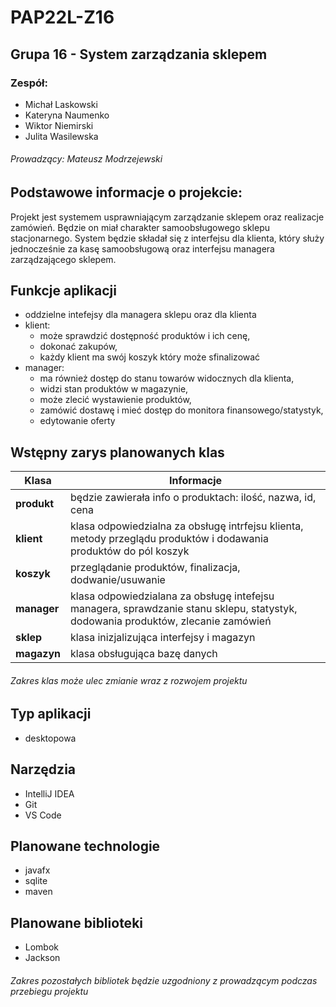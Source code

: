# PAP22L-Z16
## Grupa 16 - System zarządzania sklepem

### Zespół: 
- Michał Laskowski  
 - Kateryna Naumenko
 - Wiktor Niemirski  
 - Julita Wasilewska
  ###### Prowadzący: Mateusz Modrzejewski

## Podstawowe informacje o projekcie:
Projekt jest systemem usprawniającym zarządzanie sklepem oraz realizacje zamówień. Będzie on miał charakter samoobsługowego sklepu stacjonarnego. System będzie składał się z interfejsu dla klienta, który służy jednocześnie za kasę samoobsługową oraz interfejsu managera zarządzającego sklepem.

## Funkcje aplikacji
 - oddzielne intefejsy dla managera sklepu oraz dla klienta 
 - klient:
    - może sprawdzić dostępność produktów i ich cenę, 
    - dokonać zakupów, 
    - każdy klient ma swój koszyk który może sfinalizować
 - manager: 
    - ma również dostęp do stanu towarów widocznych dla klienta,
    - widzi stan produktów w magazynie,
    - może zlecić wystawienie produktów, 
    - zamówić dostawę i mieć dostęp do monitora finansowego/statystyk, 
    - edytowanie oferty 

## Wstępny zarys planowanych klas

|Klasa|Informacje|
|-----|-----|
|**produkt**| będzie zawierała info o produktach: ilość, nazwa, id, cena|
|**klient**| klasa odpowiedzialna za obsługę intrfejsu klienta, metody przeglądu produktów i dodawania produktów do pól koszyk|
|**koszyk**| przeglądanie produktów, finalizacja, dodwanie/usuwanie|
|**manager**| klasa odpowiedzialana za obsługę intefejsu managera, sprawdzanie stanu sklepu, statystyk, dodowania produktów, zlecanie zamówień|
|**sklep**| klasa inizjalizująca interfejsy i magazyn|
|**magazyn**| klasa obsługująca bazę danych|

###### Zakres klas może ulec zmianie wraz z rozwojem projektu

## Typ aplikacji
- desktopowa

## Narzędzia
- IntelliJ IDEA
- Git
- VS Code

## Planowane technologie
- javafx
- sqlite
- maven

## Planowane biblioteki
- Lombok
- Jackson
###### Zakres pozostałych bibliotek będzie uzgodniony z prowadzącym podczas przebiegu projektu
